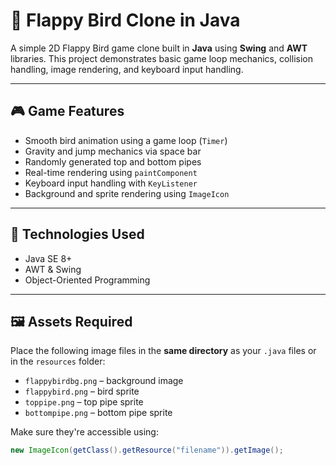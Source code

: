 # 🐤 Flappy Bird Clone in Java

A simple 2D Flappy Bird game clone built in **Java** using **Swing** and **AWT** libraries. This project demonstrates basic game loop mechanics, collision handling, image rendering, and keyboard input handling.

---

## 🎮 Game Features

- Smooth bird animation using a game loop (`Timer`)
- Gravity and jump mechanics via space bar
- Randomly generated top and bottom pipes
- Real-time rendering using `paintComponent`
- Keyboard input handling with `KeyListener`
- Background and sprite rendering using `ImageIcon`

---

## 🧰 Technologies Used

- Java SE 8+
- AWT & Swing
- Object-Oriented Programming

---

## 🖼️ Assets Required

Place the following image files in the **same directory** as your `.java` files or in the `resources` folder:

- `flappybirdbg.png` – background image  
- `flappybird.png` – bird sprite  
- `toppipe.png` – top pipe sprite  
- `bottompipe.png` – bottom pipe sprite  

Make sure they're accessible using:

```java
new ImageIcon(getClass().getResource("filename")).getImage();
